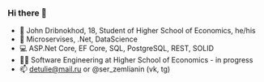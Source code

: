 ### Hi there 👋
- 👋 John Dribnokhod, 18, Student of Higher School of Economics, he/his
- 🧠 Microservises, .Net, DataScience
- 💻 ASP.Net Core, EF Core, SQL, PostgreSQL, REST, SOLID
- 👨‍🎓 Software Engineering at Higher School of Economics - in progress
- 📫 detulie@mail.ru or @ser_zemlianin (vk, tg)
<!--
**zemlianin/zemlianin** is a ✨ _special_ ✨ repository because its `README.md` (this file) appears on your GitHub profile.

Here are some ideas to get you started:

- 🔭 I’m currently working on ...
- 🌱 I’m currently learning ...
- 👯 I’m looking to collaborate on ...
- 🤔 I’m looking for help with ...
- 💬 Ask me about ...
- 📫 How to reach me: ...
- 😄 Pronouns: ...
- ⚡ Fun fact: ...
-->
